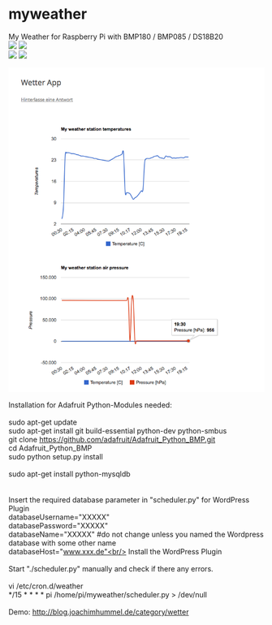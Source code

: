 # myweather
My Weather for Raspberry Pi with BMP180 / BMP085 / DS18B20<br/>
<img src="http://blog.unixweb.de/wp-content/uploads/2015/05/bmp180.jpg">
<img src="http://blog.unixweb.de/wp-content/uploads/2015/05/BMP085.jpg"><br/>
<img src="http://blog.unixweb.de/wp-content/uploads/2015/05/ds18b20-pinout.jpg">
<img src="http://blog.unixweb.de/wp-content/uploads/2015/05/DS18B20-e1431072161767.png"><br/>

<img src="https://raw.githubusercontent.com/unixweb/myweather/master/weather-app.png"><br/>

Installation for Adafruit Python-Modules needed:<br/>
<br/>
sudo apt-get update<br/>
sudo apt-get install git build-essential python-dev python-smbus<br/>
git clone https://github.com/adafruit/Adafruit_Python_BMP.git<br/>
cd Adafruit_Python_BMP<br/>
sudo python setup.py install<br/>
<br/>
sudo apt-get install python-mysqldb<br/>
<br/>
<br/>
Insert the required database parameter in "scheduler.py" for WordPress Plugin <br/>
databaseUsername="XXXXX"<br/>
databasePassword="XXXXX"<br/>
databaseName="XXXXX" #do not change unless you named the Wordpress database with some other name<br/>
databaseHost="www.xxx.de"<br/>
Install the WordPress Plugin <br/>
<br/>
Start "./scheduler.py" manually and check if there any errors.<br/>
<br/>
vi /etc/cron.d/weather <br/>
*/15 * * * *   pi    /home/pi/myweather/scheduler.py > /dev/null<br/>
<br/>
Demo: http://blog.joachimhummel.de/category/wetter<br/>
